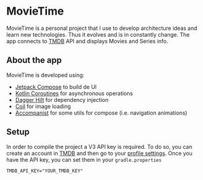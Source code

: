 # MovieTime

MovieTime is a personal project that I use to develop architecture ideas and learn new technologies. Thus it evolves and is in constantly change.
The app connects to [TMDB](https://www.themoviedb.org/) API and displays Movies and Series info.

## About the app
MovieTime is developed using:
* [Jetpack Compose](https://developer.android.com/jetpack/compose) to build de UI
* [Kotlin Coroutines](https://kotlinlang.org/docs/coroutines-guide.html) for asynchronous operations
* [Dagger Hilt](https://dagger.dev/hilt/) for dependency injection
* [Coil](https://github.com/coil-kt/coil) for image loading
* [Accompanist](https://github.com/google/accompanist) for some utils for compose (i.e. navigation animations)

## Setup
In order to compile the project a V3 API key is required. To do so, you can create an account in [TMDB](https://www.themoviedb.org/) and then go to your [profile settings](https://www.themoviedb.org/settings/api).
Once you have the API key, you can set them in your `gradle.properties`
```
TMDB_API_KEY="YOUR_TMDB_KEY"
```